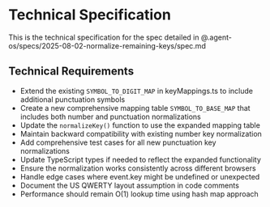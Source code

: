 # Technical Specification

This is the technical specification for the spec detailed in @.agent-os/specs/2025-08-02-normalize-remaining-keys/spec.md

## Technical Requirements

- Extend the existing `SYMBOL_TO_DIGIT_MAP` in keyMappings.ts to include additional punctuation symbols
- Create a new comprehensive mapping table `SYMBOL_TO_BASE_MAP` that includes both number and punctuation normalizations  
- Update the `normalizeKey()` function to use the expanded mapping table
- Maintain backward compatibility with existing number key normalization
- Add comprehensive test cases for all new punctuation key normalizations
- Update TypeScript types if needed to reflect the expanded functionality
- Ensure the normalization works consistently across different browsers
- Handle edge cases where event.key might be undefined or unexpected
- Document the US QWERTY layout assumption in code comments
- Performance should remain O(1) lookup time using hash map approach
